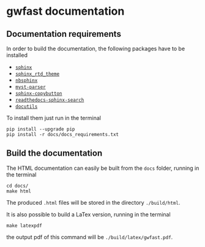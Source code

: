 # gwfast documentation

## Documentation requirements

In order to build the documentation, the following packages have to be installed

* [```sphinx```](<https://www.sphinx-doc.org/en/master>)
* [```sphinx_rtd_theme```](<https://sphinx-rtd-theme.readthedocs.io/en/stable/>)
* [```nbsphinx```](<https://nbsphinx.readthedocs.io/en/0.8.11/>)
* [```myst-parser```](<https://myst-parser.readthedocs.io/en/latest/>)
* [```sphinx-copybutton```](<https://sphinx-copybutton.readthedocs.io/en/latest/?badge=latest>)
* [```readthedocs-sphinx-search```](<https://readthedocs-sphinx-search.readthedocs.io/en/latest/>)
* [```docutils```](<https://docutils.sourceforge.io>)

To install them just run in the terminal 

```
pip install --upgrade pip
pip install -r docs/docs_requirements.txt
```

## Build the documentation

The HTML documentation can easily be built from the ```docs``` folder, running in the terminal 

```
cd docs/
make html
```

The produced ```.html``` files will be stored in the directory ```./build/html```.

It is also possible to build a LaTex version, running in the terminal 

```
make latexpdf
```

the output pdf of this command will be ```./build/latex/gwfast.pdf```.
